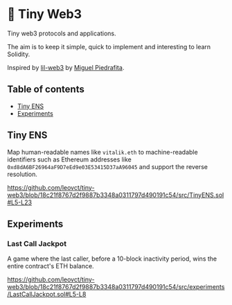 # 🦄 Tiny Web3

Tiny web3 protocols and applications.

The aim is to keep it simple, quick to implement and interesting to learn Solidity.

Inspired by [lil-web3](https://github.com/m1guelpf/lil-web3) by [Miguel Piedrafita](https://twitter.com/m1guelpf).

## Table of contents

- [Tiny ENS](#tiny-ens)
- [Experiments](#experiments)

## Tiny ENS

Map human-readable names like `vitalik.eth` to machine-readable identifiers such as Ethereum addresses like `0xd8dA6BF26964aF9D7eEd9e03E53415D37aA96045` and support the reverse resolution.

https://github.com/leovct/tiny-web3/blob/18c21f8767d2f9887b3348a0311797d490191c54/src/TinyENS.sol#L5-L23

## Experiments

### Last Call Jackpot

A game where the last caller, before a 10-block inactivity period, wins the entire contract's ETH balance.

https://github.com/leovct/tiny-web3/blob/18c21f8767d2f9887b3348a0311797d490191c54/src/experiments/LastCallJackpot.sol#L5-L8
